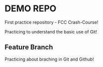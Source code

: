 # DEMO REPO

First practice repository - FCC Crash-Course!

Practicing to understand the basic use of Git!

## Feature Branch

Practicing about braching in Git and Github!